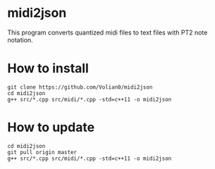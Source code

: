 # midi2json
This program converts quantized midi files to text files with PT2 note notation.
# How to install
`git clone https://github.com/Volian0/midi2json`  
`cd midi2json`  
`g++ src/*.cpp src/midi/*.cpp -std=c++11 -o midi2json`  
# How to update
`cd midi2json`  
`git pull origin master`  
`g++ src/*.cpp src/midi/*.cpp -std=c++11 -o midi2json`  
